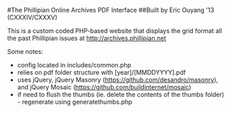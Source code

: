 #The Phillipian Online Archives PDF Interface
##Built by Eric Ouyang '13 (CXXXIV/CXXXV)

This is a custom coded PHP-based website that displays the grid format all the past Phillipian issues at http://archives.phillipian.net

Some notes:
* config located in includes/common.php
* relies on pdf folder structure with [year]/[MMDDYYYY].pdf
* uses jQuery, jQuery Masonry (https://github.com/desandro/masonry), and jQuery Mosaic (https://github.com/buildinternet/mosaic)
* if need to flush the thumbs (ie. delete the contents of the thumbs folder) - regenerate using generatethumbs.php